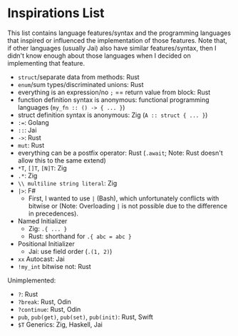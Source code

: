 # Inspirations List

This list contains language features/syntax and the programming languages that inspired or influenced the implementation of those features. Note that, if other languages (usually Jai) also have similar features/syntax, then I didn't know enough about those languages when I decided on implementing that feature.

* `struct`/separate data from methods: Rust
* `enum`/sum types/discriminated unions: Rust
* everything is an expression/no `;` == return value from block: Rust
* function definition syntax is anonymous: functional programming languages (`my_fn :: () -> { ... }`)
* struct definition syntax is anonymous: Zig (`A :: struct { ... }`)
* `:=`: Golang
* `::`: Jai
* `->`: Rust
* `mut`: Rust
* everything can be a postfix operator: Rust (`.await`; Note: Rust doesn't allow this to the same extend)
* `*T`, `[]T`, `[N]T`: Zig
* `.*`: Zig
* `\\ multiline string literal`: Zig
* `|>`: F#
    * First, I wanted to use `|` (Bash), which unfortunately conflicts with bitwise or (Note: Overloading `|` is not possible due to the difference in precedences).
* Named Initializer
    * Zig: `.{ ... }`
    * Rust: shorthand for `.{ abc = abc }`
* Positional Initializer
    * Jai: use field order (`.(1, 2)`)
* `xx` Autocast: Jai
* `!my_int` bitwise not: Rust

Unimplemented:

* `?`: Rust
* `?break`: Rust, Odin
* `?continue`: Rust, Odin
* `pub`, `pub(get)`, `pub(set)`, `pub(init)`: Rust, Swift
* `$T` Generics: Zig, Haskell, Jai
